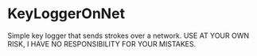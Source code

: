 # KeyLoggerOnNet
Simple key logger that sends strokes over a network.
USE AT YOUR OWN RISK, I HAVE NO RESPONSIBILITY FOR YOUR MISTAKES.
